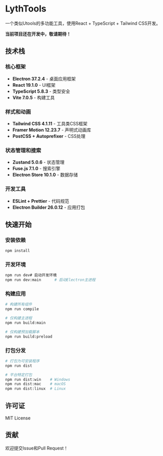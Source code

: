 # LythTools

一个类似Utools的多功能工具，使用React + TypeScript + Tailwind CSS开发。

**当前项目还在开发中，敬请期待！**

## 技术栈

### 核心框架
- **Electron 37.2.4** - 桌面应用框架
- **React 19.1.0** - UI框架  
- **TypeScript 5.8.3** - 类型安全
- **Vite 7.0.5** - 构建工具

### 样式和动画
- **Tailwind CSS 4.1.11** - 工具类CSS框架
- **Framer Motion 12.23.7** - 声明式动画库
- **PostCSS + Autoprefixer** - CSS处理

### 状态管理和搜索
- **Zustand 5.0.6** - 状态管理
- **Fuse.js 7.1.0** - 搜索引擎
- **Electron Store 10.1.0** - 数据存储

### 开发工具
- **ESLint + Prettier** - 代码规范
- **Electron Builder 26.0.12** - 应用打包

## 快速开始

### 安装依赖
```bash
npm install
```

### 开发环境
```bash
npm run dev# 启动开发环境
npm run dev:main      # 启动Electron主进程
```

### 构建应用
```bash
# 构建所有组件
npm run compile

# 仅构建主进程
npm run build:main

# 仅构建预加载脚本
npm run build:preload
```

### 打包分发
```bash
# 打包为可安装程序
npm run dist

# 平台特定打包
npm run dist:win    # Windows
npm run dist:mac    # macOS  
npm run dist:linux  # Linux
```


## 许可证

MIT License

## 贡献

欢迎提交Issue和Pull Request！
